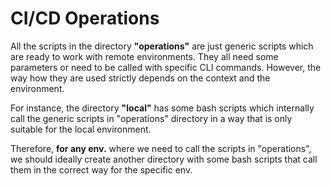 # CI/CD Operations

All the scripts in the directory **"operations"** are just generic scripts which are ready to work with remote environments.
They all need some parameters or need to be called with specific CLI commands.
However, the way how they are used strictly depends on the context and the environment.

For instance, the directory **"local"** has some bash scripts which internally call the generic scripts in "operations"
directory in a way that is only suitable for the local environment.

Therefore, **for any env.** where we need to call the scripts in "operations", we should ideally create another directory
with some bash scripts that call them in the correct way for the specific env.
